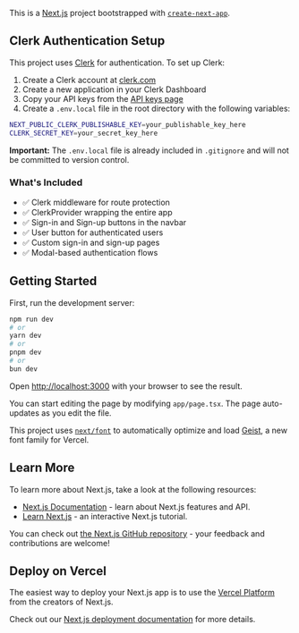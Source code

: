 This is a [Next.js](https://nextjs.org) project bootstrapped with [`create-next-app`](https://nextjs.org/docs/app/api-reference/cli/create-next-app).

## Clerk Authentication Setup

This project uses [Clerk](https://clerk.com/) for authentication. To set up Clerk:

1. Create a Clerk account at [clerk.com](https://clerk.com)
2. Create a new application in your Clerk Dashboard
3. Copy your API keys from the [API keys page](https://dashboard.clerk.com/last-active?path=api-keys)
4. Create a `.env.local` file in the root directory with the following variables:

```bash
NEXT_PUBLIC_CLERK_PUBLISHABLE_KEY=your_publishable_key_here
CLERK_SECRET_KEY=your_secret_key_here
```

**Important:** The `.env.local` file is already included in `.gitignore` and will not be committed to version control.

### What's Included

- ✅ Clerk middleware for route protection
- ✅ ClerkProvider wrapping the entire app
- ✅ Sign-in and Sign-up buttons in the navbar
- ✅ User button for authenticated users
- ✅ Custom sign-in and sign-up pages
- ✅ Modal-based authentication flows

## Getting Started

First, run the development server:

```bash
npm run dev
# or
yarn dev
# or
pnpm dev
# or
bun dev
```

Open [http://localhost:3000](http://localhost:3000) with your browser to see the result.

You can start editing the page by modifying `app/page.tsx`. The page auto-updates as you edit the file.

This project uses [`next/font`](https://nextjs.org/docs/app/building-your-application/optimizing/fonts) to automatically optimize and load [Geist](https://vercel.com/font), a new font family for Vercel.

## Learn More

To learn more about Next.js, take a look at the following resources:

- [Next.js Documentation](https://nextjs.org/docs) - learn about Next.js features and API.
- [Learn Next.js](https://nextjs.org/learn) - an interactive Next.js tutorial.

You can check out [the Next.js GitHub repository](https://github.com/vercel/next.js) - your feedback and contributions are welcome!

## Deploy on Vercel

The easiest way to deploy your Next.js app is to use the [Vercel Platform](https://vercel.com/new?utm_medium=default-template&filter=next.js&utm_source=create-next-app&utm_campaign=create-next-app-readme) from the creators of Next.js.

Check out our [Next.js deployment documentation](https://nextjs.org/docs/app/building-your-application/deploying) for more details.
